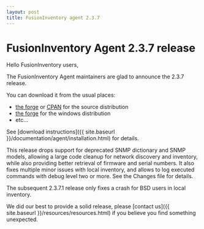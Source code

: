 ```yaml
---
layout: post
title: FusionInventory agent 2.3.7
---
```


# FusionInventory Agent 2.3.7 release

Hello FusionInventory users,

The FusionInventory Agent maintainers are glad to announce the 2.3.7 release.

You can download it from the usual places:

* [the forge](http://forge.fusioninventory.org/projects/fusioninventory-agent/files) or [CPAN](https://metacpan.org/release/FusionInventory-Agent) for the source distribution
* [the forge](http://forge.fusioninventory.org/projects/fusioninventory-agent-windows-installer/files) for the windows distribution
* etc...

See [download instructions]({{ site.baseurl }}/documentation/agent/installation.html) for details.

This release drops support for deprecated SNMP dictionary and SNMP models,
allowing a large code cleanup for network discovery and inventory, while
also providing better retrieval of firmware and serial numbers. It also fixes
multiple minor issues with local inventory, and allows to log executed commands
with debug level two or more. See the Changes file for details.

The subsequent 2.3.7.1 release only fixes a crash for BSD users in local
inventory.

We did our best to provide a solid release, please [contact us]({{ site.baseurl }}/resources/resources.html) if
you believe you find something unexpected.
